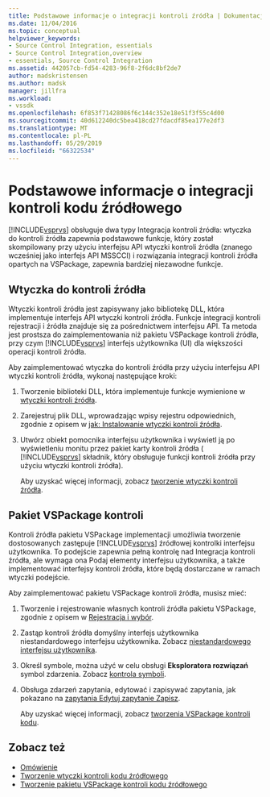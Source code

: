 ```yaml
---
title: Podstawowe informacje o integracji kontroli źródła | Dokumentacja firmy Microsoft
ms.date: 11/04/2016
ms.topic: conceptual
helpviewer_keywords:
- Source Control Integration, essentials
- Source Control Integration,overview
- essentials, Source Control Integration
ms.assetid: 442057cb-fd54-4283-96f8-2f6dc8bf2de7
author: madskristensen
ms.author: madsk
manager: jillfra
ms.workload:
- vssdk
ms.openlocfilehash: 6f853f71428086f6c144c352e18e51f3f55c4d00
ms.sourcegitcommit: 40d612240dc5bea418cd27fdacdf85ea177e2df3
ms.translationtype: MT
ms.contentlocale: pl-PL
ms.lasthandoff: 05/29/2019
ms.locfileid: "66322534"
---
```

# <a name="source-control-integration-essentials"></a>Podstawowe informacje o integracji kontroli kodu źródłowego
[!INCLUDE[vsprvs](../../code-quality/includes/vsprvs_md.md)] obsługuje dwa typy Integracja kontroli źródła: wtyczka do kontroli źródła zapewnia podstawowe funkcje, który został skompilowany przy użyciu interfejsu API wtyczki kontroli źródła (znanego wcześniej jako interfejs API MSSCCI) i rozwiązania integracji kontroli źródła opartych na VSPackage, zapewnia bardziej niezawodne funkcje.

## <a name="source-control-plug-in"></a>Wtyczka do kontroli źródła
 Wtyczki kontroli źródła jest zapisywany jako bibliotekę DLL, która implementuje interfejs API wtyczki kontroli źródła. Funkcje integracji kontroli rejestracji i źródła znajduje się za pośrednictwem interfejsu API. Ta metoda jest prostsza do zaimplementowania niż pakietu VSPackage kontroli źródła, przy czym [!INCLUDE[vsprvs](../../code-quality/includes/vsprvs_md.md)] interfejs użytkownika (UI) dla większości operacji kontroli źródła.

 Aby zaimplementować wtyczka do kontroli źródła przy użyciu interfejsu API wtyczki kontroli źródła, wykonaj następujące kroki:

1. Tworzenie biblioteki DLL, która implementuje funkcje wymienione w [wtyczki kontroli źródła](../../extensibility/source-control-plug-ins.md).

2. Zarejestruj plik DLL, wprowadzając wpisy rejestru odpowiednich, zgodnie z opisem w [jak: Instalowanie wtyczki kontroli źródła](../../extensibility/internals/how-to-install-a-source-control-plug-in.md).

3. Utwórz obiekt pomocnika interfejsu użytkownika i wyświetl ją po wyświetleniu monitu przez pakiet karty kontroli źródła ( [!INCLUDE[vsprvs](../../code-quality/includes/vsprvs_md.md)] składnik, który obsługuje funkcji kontroli źródła przy użyciu wtyczki kontroli źródła).

   Aby uzyskać więcej informacji, zobacz [tworzenie wtyczki kontroli źródła](../../extensibility/internals/creating-a-source-control-plug-in.md).

## <a name="source-control-vspackage"></a>Pakiet VSPackage kontroli
 Kontroli źródła pakietu VSPackage implementacji umożliwia tworzenie dostosowanych zastępuje [!INCLUDE[vsprvs](../../code-quality/includes/vsprvs_md.md)] źródłowej kontrolki interfejsu użytkownika. To podejście zapewnia pełną kontrolę nad Integracja kontroli źródła, ale wymaga ona Podaj elementy interfejsu użytkownika, a także implementować interfejsy kontroli źródła, które będą dostarczane w ramach wtyczki podejście.

 Aby zaimplementować pakietu VSPackage kontroli źródła, musisz mieć:

1. Tworzenie i rejestrowanie własnych kontroli źródła pakietu VSPackage, zgodnie z opisem w [Rejestracja i wybór](../../extensibility/internals/registration-and-selection-source-control-vspackage.md).

2. Zastąp kontroli źródła domyślny interfejs użytkownika niestandardowego interfejsu użytkownika. Zobacz [niestandardowego interfejsu użytkownika](../../extensibility/internals/custom-user-interface-source-control-vspackage.md).

3. Określ symbole, można użyć w celu obsługi **Eksploratora rozwiązań** symbol zdarzenia. Zobacz [kontrola symboli](../../extensibility/internals/glyph-control-source-control-vspackage.md).

4. Obsługa zdarzeń zapytania, edytować i zapisywać zapytania, jak pokazano na [zapytania Edytuj zapytanie Zapisz](../../extensibility/internals/query-edit-query-save-source-control-vspackage.md).

   Aby uzyskać więcej informacji, zobacz [tworzenia VSPackage kontroli kodu](../../extensibility/internals/creating-a-source-control-vspackage.md).

## <a name="see-also"></a>Zobacz też
- [Omówienie](../../extensibility/internals/source-control-integration-overview.md)
- [Tworzenie wtyczki kontroli kodu źródłowego](../../extensibility/internals/creating-a-source-control-plug-in.md)
- [Tworzenie pakietu VSPackage kontroli kodu źródłowego](../../extensibility/internals/creating-a-source-control-vspackage.md)